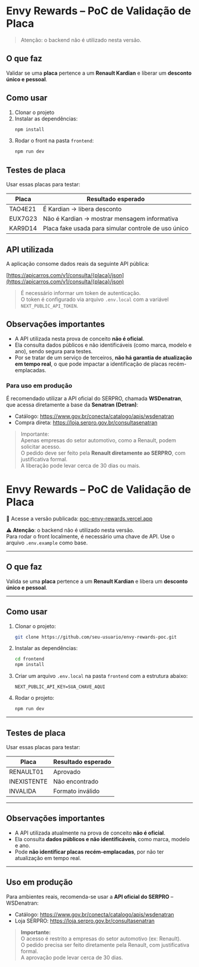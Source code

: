 # Envy Rewards – PoC de Validação de Placa

> Atenção: o backend não é utilizado nesta versão.

## O que faz  
Validar se uma **placa** pertence a um **Renault Kardian** e liberar um **desconto único e pessoal**.

## Como usar  
1. Clonar o projeto  
2. Instalar as dependências:
   ```bash
   npm install
   ```
3. Rodar o front na pasta `frontend`:
   ```bash
   npm run dev
   ```

## Testes de placa  
Usar essas placas para testar:

| Placa     | Resultado esperado                          |
|-----------|----------------------------------------------|
| TAO4E21   | É Kardian → libera desconto                  |
| EUX7G23   | Não é Kardian → mostrar mensagem informativa |
| KAR9D14   | Placa fake usada para simular controle de uso único |

## API utilizada

A aplicação consome dados reais da seguinte API pública:

[https://apicarros.com/v1/consulta/{placa}/json](https://apicarros.com/v1/consulta/{placa}/json)

> É necessário informar um token de autenticação.  
> O token é configurado via arquivo `.env.local` com a variável `NEXT_PUBLIC_API_TOKEN`.

## Observações importantes

- A API utilizada nesta prova de conceito **não é oficial**.
- Ela consulta dados públicos e não identificáveis (como marca, modelo e ano), sendo segura para testes.
- Por se tratar de um serviço de terceiros, **não há garantia de atualização em tempo real**, o que pode impactar a identificação de placas recém-emplacadas.

### Para uso em produção

É recomendado utilizar a API oficial do SERPRO, chamada **WSDenatran**, que acessa diretamente a base da **Senatran (Detran)**:

- Catálogo: https://www.gov.br/conecta/catalogo/apis/wsdenatran  
- Compra direta: https://loja.serpro.gov.br/consultasenatran

> Importante:  
> Apenas empresas do setor automotivo, como a Renault, podem solicitar acesso.  
> O pedido deve ser feito pela **Renault diretamente ao SERPRO**, com justificativa formal.  
> A liberação pode levar cerca de 30 dias ou mais.
# Envy Rewards – PoC de Validação de Placa

🔗 Acesse a versão publicada: [poc-envy-rewards.vercel.app](https://poc-envy-rewards.vercel.app)

⚠️ **Atenção**: o backend não é utilizado nesta versão.  
Para rodar o front localmente, é necessário uma chave de API. Use o arquivo `.env.example` como base.

---

## O que faz

Valida se uma **placa** pertence a um **Renault Kardian** e libera um **desconto único e pessoal**.

---

## Como usar

1. Clonar o projeto:

   ```bash
   git clone https://github.com/seu-usuario/envy-rewards-poc.git
   ```

2. Instalar as dependências:

   ```bash
   cd frontend
   npm install
   ```

3. Criar um arquivo `.env.local` na pasta `frontend` com a estrutura abaixo:

   ```env
   NEXT_PUBLIC_API_KEY=SUA_CHAVE_AQUI
   ```

4. Rodar o projeto:

   ```bash
   npm run dev
   ```

---

## Testes de placa

Usar essas placas para testar:

| Placa       | Resultado esperado    |
|-------------|------------------------|
| RENAULT01   | Aprovado               |
| INEXISTENTE | Não encontrado         |
| INVALIDA    | Formato inválido       |

---

## Observações importantes

- A API utilizada atualmente na prova de conceito **não é oficial**.
- Ela consulta **dados públicos e não identificáveis**, como marca, modelo e ano.
- Pode **não identificar placas recém-emplacadas**, por não ter atualização em tempo real.

---

## Uso em produção

Para ambientes reais, recomenda-se usar a **API oficial do SERPRO** – WSDenatran:

- Catálogo: https://www.gov.br/conecta/catalogo/apis/wsdenatran  
- Loja SERPRO: https://loja.serpro.gov.br/consultasenatran

> **Importante:**  
> O acesso é restrito a empresas do setor automotivo (ex: Renault).  
> O pedido precisa ser feito diretamente pela Renault, com justificativa formal.  
> A aprovação pode levar cerca de 30 dias.